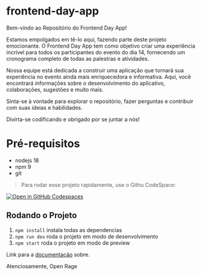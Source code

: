 # frontend-day-app

Bem-vindo ao Repositório do Frontend Day App!

Estamos empolgados em tê-lo aqui, fazendo parte deste projeto emocionante. O Frontend Day App tem como objetivo criar uma experiência incrível para todos os participantes do evento do dia 14, fornecendo um cronograma completo de todas as palestras e atividades.

Nossa equipe está dedicada a construir uma aplicação que tornará sua experiência no evento ainda mais enriquecedora e informativa. Aqui, você encontrará informações sobre o desenvolvimento do aplicativo, colaborações, sugestões e muito mais.

Sinta-se à vontade para explorar o repositório, fazer perguntas e contribuir com suas ideias e habilidades.

Divirta-se codificando e obrigado por se juntar a nós!

# Pré-requisitos

- nodejs 18
- npm 9
- git

> Para rodar esse projeto rapidamente, use o Githu CodeSpace:

[![Open in GitHub Codespaces](https://github.com/codespaces/badge.svg)](https://codespaces.new/jv-farias/frontend-day-app)


## Rodando o Projeto

1. `npm install` instala todas as dependencias
2. `npm run dev` roda o projeto em modo de desenvolvimento
3. `npm start` roda o projeto em modo de preview


Link para a [documentação](https://doc-frontend-day-app.vercel.app) sobre.

Atenciosamente, Open Rage

